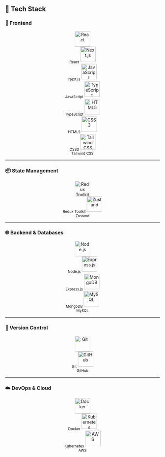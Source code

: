 ## 🧠 Tech Stack

### 🚧 Frontend
<p align="center">
  <img src="https://cdn.jsdelivr.net/gh/devicons/devicon/icons/react/react-original.svg" height="50" alt="React" />
  <br /><sub>React</sub>

  <img src="https://cdn.jsdelivr.net/gh/devicons/devicon/icons/nextjs/nextjs-original.svg" height="50" alt="Next.js" />
  <br /><sub>Next.js</sub>

  <img src="https://cdn.jsdelivr.net/gh/devicons/devicon/icons/javascript/javascript-original.svg" height="50" alt="JavaScript" />
  <br /><sub>JavaScript</sub>

  <img src="https://cdn.jsdelivr.net/gh/devicons/devicon/icons/typescript/typescript-original.svg" height="50" alt="TypeScript" />
  <br /><sub>TypeScript</sub>

  <img src="https://cdn.jsdelivr.net/gh/devicons/devicon/icons/html5/html5-original.svg" height="50" alt="HTML5" />
  <br /><sub>HTML5</sub>

  <img src="https://cdn.jsdelivr.net/gh/devicons/devicon/icons/css3/css3-original.svg" height="50" alt="CSS3" />
  <br /><sub>CSS3</sub>

  <img src="https://cdn.jsdelivr.net/gh/devicons/devicon/icons/tailwindcss/tailwindcss-plain.svg" height="50" alt="Tailwind CSS" />
  <br /><sub>Tailwind CSS</sub>
</p>

---

### 📦 State Management
<p align="center">
  <img src="https://raw.githubusercontent.com/reduxjs/redux/master/logo/logo.png" height="50" alt="Redux Toolkit" />
  <br /><sub>Redux Toolkit</sub>

  <img src="https://raw.githubusercontent.com/pmndrs/zustand/main/docs/logo.png" height="50" alt="Zustand" />
  <br /><sub>Zustand</sub>
</p>

---

### 🌐 Backend & Databases
<p align="center">
  <img src="https://cdn.jsdelivr.net/gh/devicons/devicon/icons/nodejs/nodejs-original.svg" height="50" alt="Node.js" />
  <br /><sub>Node.js</sub>

  <img src="https://cdn.jsdelivr.net/gh/devicons/devicon/icons/express/express-original.svg" height="50" alt="Express.js" />
  <br /><sub>Express.js</sub>

  <img src="https://cdn.jsdelivr.net/gh/devicons/devicon/icons/mongodb/mongodb-original.svg" height="50" alt="MongoDB" />
  <br /><sub>MongoDB</sub>

  <img src="https://cdn.jsdelivr.net/gh/devicons/devicon/icons/mysql/mysql-original.svg" height="50" alt="MySQL" />
  <br /><sub>MySQL</sub>
</p>

---

### 📂 Version Control
<p align="center">
  <img src="https://cdn.jsdelivr.net/gh/devicons/devicon/icons/git/git-original.svg" height="50" alt="Git" />
  <br /><sub>Git</sub>

  <img src="https://cdn.jsdelivr.net/gh/devicons/devicon/icons/github/github-original.svg" height="50" alt="GitHub" />
  <br /><sub>GitHub</sub>
</p>

---

### ☁️ DevOps & Cloud
<p align="center">
  <img src="https://cdn.jsdelivr.net/gh/devicons/devicon/icons/docker/docker-original.svg" height="50" alt="Docker" />
  <br /><sub>Docker</sub>

  <img src="https://cdn.jsdelivr.net/gh/devicons/devicon/icons/kubernetes/kubernetes-original.svg" height="50" alt="Kubernetes" />
  <br /><sub>Kubernetes</sub>

  <img src="https://cdn.jsdelivr.net/gh/devicons/devicon/icons/amazonwebservices/amazonwebservices-original.svg" height="50" alt="AWS" />
  <br /><sub>AWS</sub>
</p>
